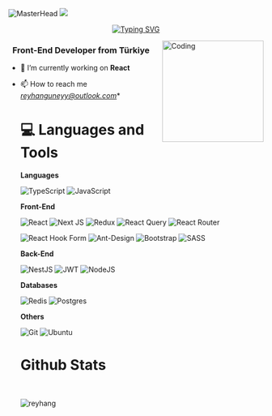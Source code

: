 ![MasterHead](https://i.hizliresim.com/rnbunns.png?_gl=1*1owgzi8*_ga*MTk2NzQ4NTk4OS4xNzMyMTc2ODA1*_ga_M9ZRXYS2YN*MTczMjE3NjgwNS4xLjEuMTczMjE3NzU1OC41Ny4wLjA.)
![](https://komarev.com/ghpvc/?username=reyhang&color=blue)
<div align="center">
  <a href="https://github.com/reyhang">
    <img
      src="https://readme-typing-svg.demolab.com?font=Fira+Code&size=28&duration=3000&pause=500&center=true&vCenter=true&width=435&lines=%e2%9c%a8+Reyhan+Güney+%e2%9c%a8;%f0%9f%93%9a+Software+Developer+%f0%9f%92%bb;Welcome+To+My+Profile+%f0%9f%91%80"
      alt="Typing SVG" />
  </a>
</div>

<img src="https://github.com/reyhang/reyhang/blob/main/img/EatSleepCodeRepeat.gif" alt="Coding" width=200 height=200
  align="right">

<h3 align="left">&nbsp; Front-End Developer from Türkiye</h3>

- 🔭 I’m currently working on **React**

- 📫 How to reach me *<reyhanguneyy@outlook.com>**

  <!--

<details>
  <summary>:zap: GitHub Stats</summary> 
-->

  # 💻 Languages and Tools

 **Languages**

  ![TypeScript](https://img.shields.io/badge/typescript-%23007ACC.svg?style=for-the-badge&logo=typescript&logoColor=white)
  ![JavaScript](https://img.shields.io/badge/javascript-%23323330.svg?style=for-the-badge&logo=javascript&logoColor=%23F7DF1E)

 **Front-End**

  ![React](https://img.shields.io/badge/react-%2320232a.svg?style=for-the-badge&logo=react&logoColor=%2361DAFB)
  ![Next JS](https://img.shields.io/badge/Next-black.svg?logo=next.js&style=for-the-badge&logoColor=white)
  ![Redux](https://img.shields.io/badge/redux-%23593d88.svg?style=for-the-badge&logo=redux&logoColor=white)
  ![React Query](https://img.shields.io/badge/-React%20Query-FF4154?style=for-the-badge&logo=react%20query&logoColor=white)
  ![React Router](https://img.shields.io/badge/React_Router-CA4245?style=for-the-badge&logo=react-router&logoColor=white)
  
  ![React Hook Form](https://img.shields.io/badge/React%20Hook%20Form-%23EC5990.svg?style=for-the-badge&logo=reacthookform&logoColor=white)
  ![Ant-Design](https://img.shields.io/badge/-AntDesign-%230170FE?style=for-the-badge&logo=ant-design&logoColor=white)
  ![Bootstrap](https://img.shields.io/badge/bootstrap-%23563D7C.svg?style=for-the-badge&logo=bootstrap&logoColor=white)
  ![SASS](https://img.shields.io/badge/SASS-hotpink.svg?style=for-the-badge&logo=SASS&logoColor=white)

 **Back-End**
 
  ![NestJS](https://img.shields.io/badge/nestjs-%23E0234E.svg?style=for-the-badge&logo=nestjs&logoColor=white)
  ![JWT](https://img.shields.io/badge/JWT-black?style=for-the-badge&logo=JSON%20web%20tokens)
  ![NodeJS](https://img.shields.io/badge/node.js-6DA55F?style=for-the-badge&logo=node.js&logoColor=white)

 **Databases**
 
  ![Redis](https://img.shields.io/badge/redis-%23DD0031.svg?style=for-the-badge&logo=redis&logoColor=white)
  ![Postgres](https://img.shields.io/badge/postgres-%23316192.svg?style=for-the-badge&logo=postgresql&logoColor=white)
  
   **Others**
   
  ![Git](https://img.shields.io/badge/git-%23F05033.svg?style=for-the-badge&logo=git&logoColor=white)
  ![Ubuntu](https://img.shields.io/badge/-Ubuntu-6F52B5.svg?logo=ubuntu&style=for-the-badge)


# Github Stats
  <br />
  <p><img align="center" src="https://github-readme-streak-stats.herokuapp.com/?user=reyhang&" alt="reyhang" /></p>


<br />
  <!--
</details>
-->

  <!--
<details>
   <summary>:zap: Languages and Tools</summary>
 -->
